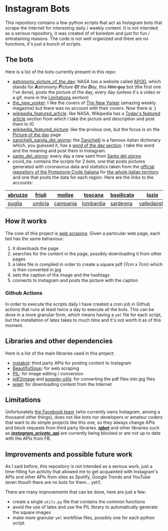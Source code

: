 # Instagram Bots

This repository contains a few python scripts that act as Instagram bots that scrape the Internet for interesting daily / weekly content.
It is not intended as a serious repository, it was created of of boredom and just for fun / entrataining reasons.
The code is not well organized and there are no functions, it's just a bunch of scripts.

## The bots
Here is a list of the bots currently present in this repo:
- [astronomy_picture_of_the_day](https://www.instagram.com/starsfromnasa/): NASA has a website called [APOD](https://apod.nasa.gov/apod/), which stands for ***A**stronomy **P**icture **O**f the **D**ay*, this ~~little guy~~ bot (the first one I've done), posts the picture of the day, every day (unless it's a video or a gif, more in the [Limitations](#limitations) section)
- [the_new_yorker](https://www.instagram.com/newyorkermagcovers/): I like the covers of [The New Yorker](https://www.newyorker.com/magazine) (amazing weekly magazine) but there was no account with their covers. Now there is :)
- [wikipedia_featured_article](https://www.instagram.com/wikipediaarticledaily/): like NASA, Wikipedia has a [Today's featured article](https://en.wikipedia.org/wiki/Wikipedia:Today%27s_featured_article) section from which i take the picture and description and post them to IG
- [wikipedia_featured_picture](https://www.instagram.com/wikipediapictureoftheday/): like the prvious one, but the focus is on the [Picture of the day](https://en.wikipedia.org/wiki/Wikipedia:Picture_of_the_day) page
- [zanichelli_parola_del_giorno](https://www.instagram.com/paroladelgiornozanichelli/): the [Zanichelli](http://dizionari.zanichelli.it/) is a famous italian dictionary which, you guessed it, has a [word of the day section](https://dizionaripiu.zanichelli.it/cultura-e-attualita/le-parole-del-giorno/parola-del-giorno/). I take the word and the meaning and post them in Instagram.
- [santo_del_giorno](https://www.instagram.com/ilsantodioggi/): every day a new saint from [Santo del giorno](https://www.santodelgiorno.it/)
- covid_ita: contains the scripts for 2 bots, one that posts pictures generated with coronavirus data and statistics taken from the [official repository of the Protezione Civile Italiana](https://github.com/pcm-dpc/COVID-19) for [the whole italian territory](https://www.instagram.com/covid_news_italia) and one that posts the data for each region. Here are the links to the accounts:

|[abruzzo](https://www.instagram.com/covid_news_abruzzo)|[friuli](https://www.instagram.com/covid_news_friuli)|[molise](https://www.instagram.com/covid_news_molise)|[toscana](https://www.instagram.com/covid_news_toscana)|[basilicata](https://www.instagram.com/covid_news_basilicata)|[lazio](https://www.instagram.com/covid_news_lazio)|[piemonte](https://www.instagram.com/covid_news_piemonte)|[trentino](https://www.instagram.com/covid_news_trentino)                     |[calabria](https://www.instagram.com/covid_news_calabria)|[liguria](https://www.instagram.com/covid_news_liguria)|
| ------------- | ------------- | ------------- | ------------- | ------------- | ------------- | ------------- | ------------- | ------------- | ------------- |
|[puglia](https://www.instagram.com/covid_news_puglia)|[umbria](https://www.instagram.com/covid_news_umbria)|[campania](https://www.instagram.com/covid_news_campania)|[lombardia](https://www.instagram.com/covid_news_lombardia)|[sardegna](https://www.instagram.com/covid_news_sardegna)|[valledaosta](https://www.instagram.com/covid_news_valledaosta)|[emiliaromagna](https://www.instagram.com/covid_news_emiliaromagna)|[marche](https://www.instagram.com/covid_news_marche)|[sicilia](https://www.instagram.com/covid_news_sicilia)|[veneto](https://www.instagram.com/covid_news_veneto)|

## How it works

The core of this project is [web scraping](https://en.wikipedia.org/wiki/Web_scraping).
Given a particular web page, each bot has the same behaviour:
1) it downloads the page
2) searches for the content in the page, possibly downloading it from other pages
3) a latex file is compiled in order to create a square pdf (7cm x 7cm) which is then converted in jpg
4) sets the caption of the image and the hashtags
5) connects to Instagram and posts the picture with the caption

### Github Actions

In order to execute the scripts daily I have created a cron job in Github actions that runs at least twice a day to execute all the bots.
This can be done in a more granular form, which means having a `yml` file for each script, but the installation of latex takes to much time and it's not worth it as of this moment.

## Libraries and other dependencies

Here is a list of the main libraries used in this project:
- [instabot](https://github.com/ohld/igbot/): third party APIs for posting content to Instagram
- [BeautifulSoup](https://www.crummy.com/software/BeautifulSoup/bs4/doc/): for web scraping
- [PIL](https://pillow.readthedocs.io/en/stable/): for image editing / conversion
- [pdf2image](https://github.com/Belval/pdf2image) and [poppler-utils](https://pypi.org/project/python-poppler/): for converting the pdf files into jpg files
- [wget](https://pypi.org/project/wget/): for downloading content from the Internet

## Limitations
Unfortunately [the Facebook team](https://github.com/facebook) (who currently owns Instagram, among a thousand other things), does not like bots nor developers or amateur coders that want to do simple projects like this one, so they always change APIs and block requests from third party libraries.
***[igbot](https://github.com/ohld/igbot/)*** and other libraries such as ***[instagram_private_api](https://github.com/ping/instagram_private_api/)*** are currently being blocked or are not up to date with the APIs from FB.

## Improvements and possible future work

As I said before, this repository is not intended as a serious work, just a time-filling fun activity that allowed me to get acquainted with Instagram's APIs and other APIs from sites as Spotify, Google Trends and YouTube (even thouth there are no bots for them... yet!).

There are many improvements that can be done, here are just a few:
- create a single `utils.py` file that contains the common functions
- avoid the use of latex and use the PIL library to automatically generate the square images
- make more granular `yml` workflow files, possibly one for each python script
